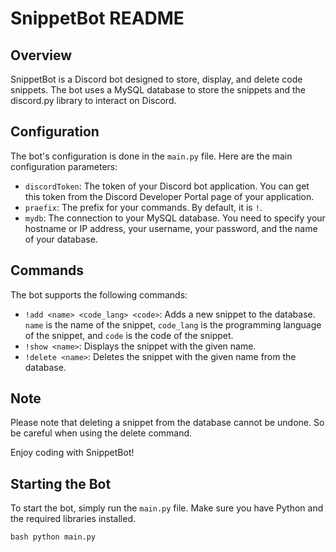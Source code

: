 # SnippetBot README

## Overview

SnippetBot is a Discord bot designed to store, display, and delete code snippets. The bot uses a MySQL database to store the snippets and the discord.py library to interact on Discord.

## Configuration

The bot's configuration is done in the `main.py` file. Here are the main configuration parameters:

- `discordToken`: The token of your Discord bot application. You can get this token from the Discord Developer Portal page of your application.
- `praefix`: The prefix for your commands. By default, it is `!`.
- `mydb`: The connection to your MySQL database. You need to specify your hostname or IP address, your username, your password, and the name of your database.

## Commands

The bot supports the following commands:

- `!add <name> <code_lang> <code>`: Adds a new snippet to the database. `name` is the name of the snippet, `code_lang` is the programming language of the snippet, and `code` is the code of the snippet.
- `!show <name>`: Displays the snippet with the given name.
- `!delete <name>`: Deletes the snippet with the given name from the database.

## Note

Please note that deleting a snippet from the database cannot be undone. So be careful when using the delete command.

Enjoy coding with SnippetBot!

## Starting the Bot

To start the bot, simply run the `main.py` file. Make sure you have Python and the required libraries installed.

`bash
python main.py`


